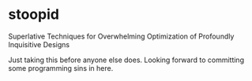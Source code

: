 # stoopid
Superlative Techniques for Overwhelming Optimization of Profoundly Inquisitive Designs

Just taking this before anyone else does. Looking forward to committing some programming sins in here.
